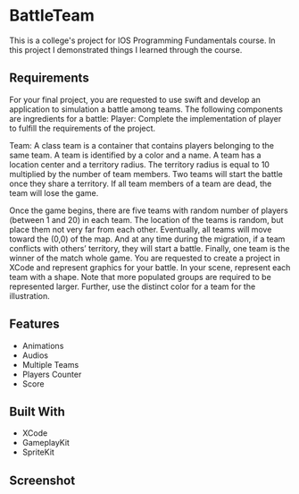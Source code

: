 # BattleTeam

This is a college's project for IOS Programming Fundamentals course. In this project I demonstrated things I learned through the course. 

## Requirements
For your final project, you are requested to use swift and develop an application to simulation a battle among teams. The following components are ingredients for a battle:
Player: Complete the implementation of player to fulfill the requirements of the project.

Team: A class team is a container that contains players belonging to the same team. A team is identified by a color and a name. A team has a location center and a territory radius. The territory radius is equal to 10 multiplied by the number of team members.
Two teams will start the battle once they share a territory. If all team members of a team are dead, the team will lose the game. 

Once the game begins, there are five teams with random number of players (between 1 and 20) in each team. The location of the teams is random, but place them not very far from each other. Eventually, all teams will move toward the (0,0) of the map. And at any time during the migration, if a team conflicts with others’ territory, they will start a battle. Finally, one team is the winner of the match whole game.
You are requested to create a project in XCode and represent graphics for your battle. In your scene, represent each team with a shape. Note that more populated groups are required to be represented larger. Further, use the distinct color for a team for the illustration.

## Features
* Animations
* Audios
* Multiple Teams
* Players Counter
* Score

## Built With
* XCode
* GameplayKit
* SpriteKit

## Screenshot
